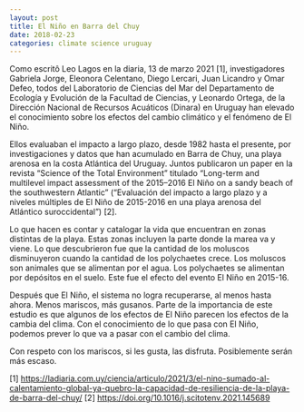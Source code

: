 ```yaml
---
layout: post
title: El Niño en Barra del Chuy
date: 2018-02-23
categories: climate science uruguay
---
```

Como escritô Leo Lagos en la diaria, 13 de marzo 2021 [1], investigadores
Gabriela Jorge, Eleonora Celentano, Diego Lercari, Juan Licandro y Omar Defeo,
todos del Laboratorio de Ciencias del Mar del Departamento de Ecología y
Evolución de la Facultad de Ciencias, y Leonardo Ortega, de la Dirección
Nacional de Recursos Acuáticos (Dinara) en Uruguay han elevado el conocimiento
sobre los efectos del cambio climático y el fenómeno de El Niño.

Ellos evaluaban el impacto a largo plazo, desde 1982 hasta el presente, por
investigaciones y datos que han acumulado en Barra de Chuy, una playa arenosa
en la costa Atlántica del Uruguay. Juntos publicaron un paper en la revista
“Science of the Total Environment” titulado “Long-term and multilevel impact
assessment of the 2015–2016 El Niño on a sandy beach of the southwestern
Atlantic” (“Evaluación del impacto a largo plazo y a niveles múltiples de El
Niño de 2015-2016 en una playa arenosa del Atlántico suroccidental”) [2].

Lo que hacen es contar y catalogar la vida que encuentran en zonas distintas de
la playa. Estas zonas incluyen la parte donde la marea va y viene. Lo que
descubrieron fue que la cantidad de los moluscos disminuyeron cuando la
cantidad de los polychaetes crece. Los moluscos son animales que se alimentan
por el agua. Los polychaetes se alimentan por depósitos en el suelo. Este fue
el efecto del evento El Niño en 2015-16.

Después que El Niño, el sistema no logra recuperarse, al menos hasta ahora.
Menos mariscos, más gusanos. Parte de la importancia de este estudio es que
algunos de los efectos de El Niño parecen los efectos de la cambia del clima.
Con el conocimiento de lo que pasa con El Niño, podemos prever lo que va a
pasar con el cambio del clima.

Con respeto con los mariscos, si les gusta, las disfruta. Posiblemente serán
más escaso.

[1] https://ladiaria.com.uy/ciencia/articulo/2021/3/el-nino-sumado-al-calentamiento-global-ya-quebro-la-capacidad-de-resiliencia-de-la-playa-de-barra-del-chuy/
[2] https://doi.org/10.1016/j.scitotenv.2021.145689
